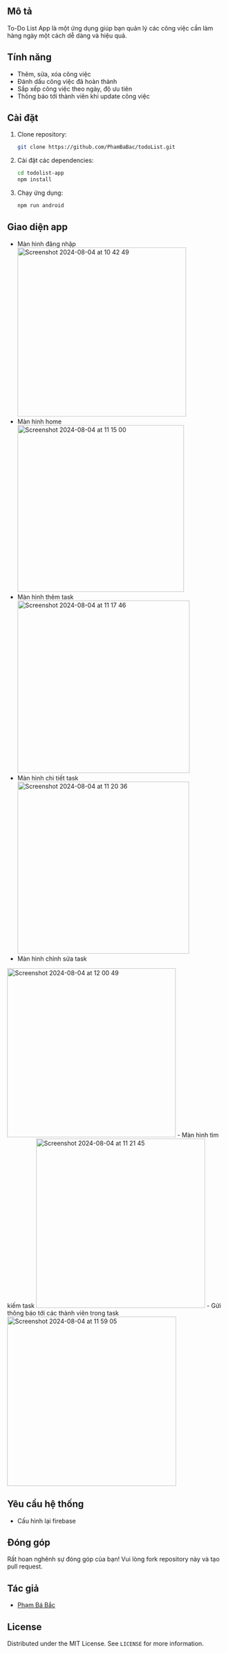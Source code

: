 ## Mô tả
To-Do List App là một ứng dụng giúp bạn quản lý các công việc cần làm hàng ngày một cách dễ dàng và hiệu quả.

## Tính năng
- Thêm, sửa, xóa công việc
- Đánh dấu công việc đã hoàn thành
- Sắp xếp công việc theo ngày, độ ưu tiên
- Thông báo tới thành viên khi update công việc

## Cài đặt
1. Clone repository:
    ```bash
    git clone https://github.com/PhamBaBac/todoList.git
    ```
2. Cài đặt các dependencies:
    ```bash
    cd todolist-app
    npm install
    ```
3. Chạy ứng dụng:
    ```bash
    npm run android
    ```

## Giao diện app
- Màn hình đăng nhập
  <img width="390" alt="Screenshot 2024-08-04 at 10 42 49" src="https://github.com/user-attachments/assets/79dda271-ef51-4b4b-a08d-e31158931482">
- Màn hinh home
  <img width="385" alt="Screenshot 2024-08-04 at 11 15 00" src="https://github.com/user-attachments/assets/1278d4c9-7907-4ecc-b00a-c6768b44fa97">
- Màn hình thêm task
  <img width="398" alt="Screenshot 2024-08-04 at 11 17 46" src="https://github.com/user-attachments/assets/e6fe9be9-e622-46c0-8c9d-af0f94e83563">
- Màn hình chi tiết task
  <img width="397" alt="Screenshot 2024-08-04 at 11 20 36" src="https://github.com/user-attachments/assets/ee2b954d-72eb-428d-a971-cae811ff2b2f">
- Màn hình chỉnh sửa task
<img width="390" alt="Screenshot 2024-08-04 at 12 00 49" src="https://github.com/user-attachments/assets/cfe576b3-b7f1-48d7-b90e-aed5fdd3a8ea">
- Màn hình tìm kiếm task
  <img width="391" alt="Screenshot 2024-08-04 at 11 21 45" src="https://github.com/user-attachments/assets/58b13c04-5110-4d3e-a4bd-5808469acf56">
- Gửi thông báo tới các thành viên trong task
  <img width="391" alt="Screenshot 2024-08-04 at 11 59 05" src="https://github.com/user-attachments/assets/c17e8539-1854-4d98-b22e-69e7544aa09c">

  
## Yêu cầu hệ thống
- Cấu hình lại firebase

## Đóng góp
Rất hoan nghênh sự đóng góp của bạn! Vui lòng fork repository này và tạo pull request.

## Tác giả
- [Phạm Bá Bắc](https://github.com/PhamBaBac)

## License
Distributed under the MIT License. See `LICENSE` for more information.
